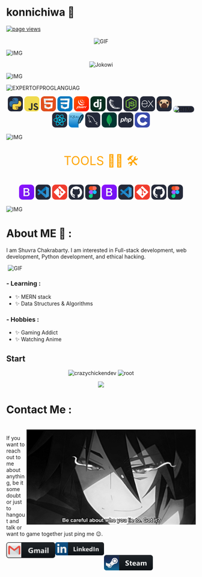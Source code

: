 # konnichiwa 👋

<p align="left">
  <a href="https://github.com/shuvra-matrix/shuvra-matrix">
    <img src="https://komarev.com/ghpvc/?username=shuvra-matrix" alt="page views" />
  </a>
</p>

<div align="center">
<img hight="300" width="700" alt="GIF" align="center" src="https://gifdb.com/images/high/4k-anime-498-x-241-gif-kpnnk8elfpjxlmze.webp">
</div>

![IMG](https://i.imgur.com/tABin5L.gif)

<div align="center">

![Jokowi](https://github-profile-summary-cards.vercel.app/api/cards/profile-details?username=shuvra-matrix&theme=monokai)

</div>

![IMG](https://i.imgur.com/xr38EtK.gif)

![EXPERTOFPROGLANGUAG](https://user-images.githubusercontent.com/20098740/178884429-03b26883-97b2-48e0-b384-9934460c9000.gif)

<p align="center">

<img src="./icons/Python-Dark.svg" alt="HTML" width="40" hight="50">
<img src="./icons/JavaScript.svg" alt="HTML" width="40" hight="50">
<img src="./icons/HTML.svg" alt="HTML" width="40" hight="50">
<img src="./icons/CSS.svg" alt="HTML" width="40" hight="50">
<img src="./icons/JQuery.svg" alt="HTML" width="40" hight="50">
<img src="./icons/Django.svg" alt="HTML" width="40" hight="50">
<img src="./icons/Flask-Dark.svg" alt="HTML" width="40" hight="50">
<img src="./icons/NodeJS-Dark.svg" alt="HTML" width="40" hight="50">
<img src="./icons/ExpressJS-Dark.svg" alt="HTML" width="40" hight="50">
<img src="./icons/Pug-Dark.svg" alt="HTML" width="40" hight="50" >
<img src="https://www.svgrepo.com/show/373574/ejs.svg" alt="HTML" width="40" hight="50" style="background-color : rgb(37, 41, 57) ; border-radius : 10px ">
<img src="./icons/React-Dark.svg" alt="HTML" width="40" hight="50">
<img src="./icons/SQLite.svg" alt="HTML" width="40" hight="50">
<img src="./icons/MySQL-Dark.svg" alt="HTML" width="40" hight="50">
<img src="./icons/MongoDB.svg" alt="HTML" width="40" hight="50">
<img src="./icons/PHP-Dark.svg" alt="HTML" width="40" hight="50">
<img src="./icons/C.svg" alt="HTML" width="40" hight="50">

</p>

![IMG](https://i.imgur.com/tABin5L.gif)

<P align="center" style="font-size: 2rem; color : orange">
TOOLS 👨‍💻 🛠</P>

<p align="center">

<img src="./icons/Bootstrap.svg" alt="HTML" width="40" hight="50">
<img src="./icons/VSCode-Dark.svg" alt="HTML" width="40" hight="50">
<img src="./icons/Git.svg" alt="HTML" width="40" hight="50">
<img src="./icons/Github-Dark.svg" alt="HTML" width="40" hight="50">
<img src="./icons/Figma-Dark.svg" alt="HTML" width="40" hight="50">
<img src="./icons/Bootstrap.svg" alt="HTML" width="40" hight="50">
<img src="./icons/VSCode-Dark.svg" alt="HTML" width="40" hight="50">
<img src="./icons/Git.svg" alt="HTML" width="40" hight="50">
<img src="./icons/Github-Dark.svg" alt="HTML" width="40" hight="50">
<img src="./icons/Figma-Dark.svg" alt="HTML" width="40" hight="50">

</p>

![IMG](https://i.imgur.com/xr38EtK.gif)

# About ME 💬 :

<p aligh="left">  I am Shuvra Chakrabarty. I am interested in Full-stack development, web development, Python development, and ethical hacking.</p>
<div>
<img hight="400" width="500" alt="GIF" align="right" src="./images/1936.gif">
</div>
<br>

### - Learning :

- ✨ MERN stack
- ✨ Data Structures & Algorithms

### - Hobbies :

- ✨ Gaming Addict
- ✨ Watching Anime

## Start

<!--START_SECTION:waka-->
<p align="center" height='130px'> <img src="https://github-readme-stats.vercel.app/api?username=shuvra-matrix&show_icons=true&hide_title=true&include_all_commits=true&line_height=21&bg_color=0,64FFDA,64FFDA,A9EFDE,F2FFFC&count_public=true&theme=graywhite" alt="crazychickendev"/> <img src="https://github-readme-stats.vercel.app/api/top-langs/?username=shuvra-matrix&layout=compact&show_icons=true&bg_color=0,EFFDF9,CBFFF3,64FFDA&theme=graywhite&hide_title=true" alt="root"/> </p>
<p align="center">
    <img src="https://github-readme-streak-stats.herokuapp.com/?user=shuvra-matrix">
</p>
</details>

# Contact Me :

<p>
 </br>

<img hight="320" width="450" align="right" alt="GIF" src="./images/93195.gif">

If you want to reach out to me about anything, be it some doubt or just to hangout and talk or want to game together just ping me 😉.

<a href="mailto:shuvrachakrabarty97@gmail.com">
 <img align="left" alt="Gmail" width="130" hight="100" src="./png/social/gmail.png" />
</a>
<a href="https://www.linkedin.com/in/shuvra-chakrabarty-88a373217">
  <img align="left" alt="Linkedin" width="130" hight="100" src="./png/social/linkedin.png" />
</br>

</br>
</a>
<a href="https://steamcommunity.com/profiles/76561198388765023/">
  <img align="left" alt="Steam" width="130" hight="100" src="./png/social/steam@2x.png" />
</a>
 </p>

</br>
